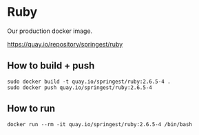 # Ruby

Our production docker image.

https://quay.io/repository/springest/ruby

## How to build + push

```
sudo docker build -t quay.io/springest/ruby:2.6.5-4 .
sudo docker push quay.io/springest/ruby:2.6.5-4
```

## How to run

```
docker run --rm -it quay.io/springest/ruby:2.6.5-4 /bin/bash
```

